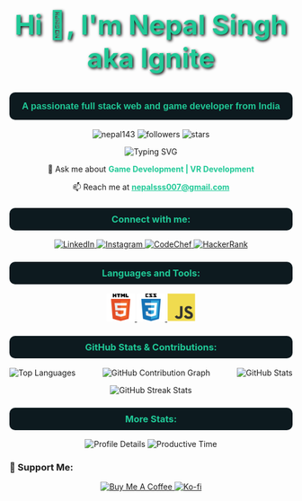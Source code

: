 <!-- Header with Cool GIF -->


<h1 align="center" style="font-size: 48px; color: #20c997; text-shadow: 2px 2px 5px #000;">Hi 👋, I'm Nepal Singh aka Ignite</h1>
<h3 align="center" style="font-family: 'Arial', sans-serif; background-color: #0d1a1f; padding: 15px; border-radius: 10px; color: #20c997;">A passionate full stack web and game developer from India</h3>

<p align="center">
  <img src="https://komarev.com/ghpvc/?username=nepal143&label=Profile%20views&color=20c997&style=flat" alt="nepal143" />
  <img src="https://img.shields.io/github/followers/nepal143?label=Follow%20Me&color=20c997&style=flat-square" alt="followers">
  <img src="https://img.shields.io/github/stars/nepal143?label=Stars&color=20c997&style=flat-square" alt="stars">
</p>

<div align="center">
  <img src="https://readme-typing-svg.herokuapp.com?font=Fira+Code&color=%2320C997&size=22&center=true&vCenter=true&width=550&lines=React+Developer;Node.js+Enthusiast;Full+Stack+Expert;Game+Developer;Always+Learning;Exploring+AI+%26+VR" alt="Typing SVG" />
</div>

<p align="center">💬 Ask me about <strong style="color:#20c997;">Game Development | VR Development </strong></p>
<p align="center">📫 Reach me at <strong><a href="mailto:nepalsss007@gmail.com" style="color: #20c997;">nepalsss007@gmail.com</a></strong></p>

<h3 align="center" style="background-color: #0d1a1f; padding: 10px; border-radius: 10px; color: #20c997;">Connect with me:</h3>
<p align="center">
  <a href="https://linkedin.com/in/nepal-singh-580b45249" target="_blank">
    <img src="https://img.shields.io/badge/LinkedIn-%230077B5.svg?style=for-the-badge&logo=linkedin&logoColor=white" alt="LinkedIn">
  </a>
  <a href="https://instagram.com/ignite_ns" target="_blank">
    <img src="https://img.shields.io/badge/Instagram-%23E4405F.svg?style=for-the-badge&logo=instagram&logoColor=white" alt="Instagram">
  </a>
  <a href="https://www.codechef.com/users/ignite_n" target="_blank">
    <img src="https://img.shields.io/badge/CodeChef-brown?style=for-the-badge&logo=codechef&logoColor=white" alt="CodeChef">
  </a>
  <a href="https://www.hackerrank.com/nepalsss007" target="_blank">
    <img src="https://img.shields.io/badge/HackerRank-green?style=for-the-badge&logo=hackerrank&logoColor=white" alt="HackerRank">
  </a>
</p>

<h3 align="center" style="background-color: #0d1a1f; padding: 10px; border-radius: 10px; color: #20c997;">Languages and Tools:</h3>
<p align="center"> 
  <a href="https://www.w3.org/html/" target="_blank">
    <img src="https://raw.githubusercontent.com/devicons/devicon/master/icons/html5/html5-original-wordmark.svg" alt="HTML5" width="50" height="50"/>
  </a>
  <a href="https://www.w3schools.com/css/" target="_blank">
    <img src="https://raw.githubusercontent.com/devicons/devicon/master/icons/css3/css3-original-wordmark.svg" alt="CSS3" width="50" height="50"/>
  </a>
  <a href="https://developer.mozilla.org/en-US/docs/Web/JavaScript" target="_blank">
    <img src="https://raw.githubusercontent.com/devicons/devicon/master/icons/javascript/javascript-original.svg" alt="JavaScript" width="50" height="50"/>
  </a>
  <!-- Add the remaining icons here... -->
</p>

<h3 align="center" style="background-color: #0d1a1f; padding: 10px; border-radius: 10px; color: #20c997;">GitHub Stats & Contributions:</h3>
<p align="center">
  <img align="left" src="https://github-readme-stats.vercel.app/api/top-langs?username=nepal143&show_icons=true&locale=en&layout=compact&bg_color=0d1a1f&title_color=20c997&text_color=ffffff&icon_color=20c997&hide_border=true" alt="Top Languages"/>
  <img align="right" src="https://github-readme-stats.vercel.app/api?username=nepal143&show_icons=true&locale=en&bg_color=0d1a1f&title_color=20c997&text_color=ffffff&icon_color=20c997&hide_border=true" alt="GitHub Stats"/>
</p>


<p align="center">
  <img src="https://github-readme-activity-graph.vercel.app/graph?username=nepal143&custom_title=Nepal's%20Contribution%20Graph&bg_color=0d1a1f&color=20c997&line=20c997&point=ffffff&area=true&hide_border=true" alt="GitHub Contribution Graph"/>
</p>
<p align="center">
  <img src="https://github-readme-streak-stats.herokuapp.com/?user=nepal143&theme=dark&background=0d1a1f&stroke=20c997&ring=20c997&fire=20c997&currStreakNum=ffffff&sideNums=ffffff&currStreakLabel=20c997&sideLabels=20c997&dates=ffffff" alt="GitHub Streak Stats"/>
</p>

<h3 align="center" style="background-color: #0d1a1f; padding: 10px; border-radius: 10px; color: #20c997;">More Stats:</h3>
<p align="center">
  <img src="https://github-profile-summary-cards.vercel.app/api/cards/profile-details?username=nepal143&theme=github_dark" alt="Profile Details">
  <img src="https://github-profile-summary-cards.vercel.app/api/cards/productive-time?username=nepal143&theme=github_dark" alt="Productive Time">
</p>

### 💖 Support Me:
<p align="center">
  <a href="https://www.buymeacoffee.com/nepalsss00a" target="_blank">
    <img src="https://img.shields.io/badge/Buy_Me_A_Coffee-%23FFDD00.svg?style=for-the-badge&logo=buy-me-a-coffee&logoColor=black" alt="Buy Me A Coffee">
  </a>
  <a href="https://ko-fi.com/nepalsss007" target="_blank">
    <img src="https://img.shields.io/badge/Kofi-%23FF5E5B.svg?style=for-the-badge&logo=ko-fi&logoColor=white" alt="Ko-fi">
  </a>
</p>
